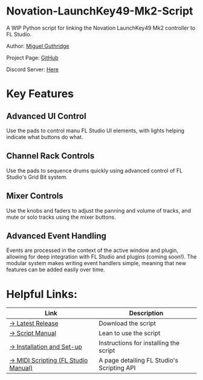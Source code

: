 # Novation-LaunchKey49-Mk2-Script

A WIP Python script for linking the Novation LaunchKey49 Mk2 controller to FL Studio.

Author: [Miguel Guthridge](https://www.youtube.com/channel/UCPB_zkvsJKuIkCgEzoXtN3g)

Project Page: [GitHub](https://github.com/MiguelGuthridge/Novation-LaunchKey49-Mk2-Script)

Discord Server: [Here](https://discord.gg/BvXqq3w)

# Key Features

## Advanced UI Control

Use the pads to control manu FL Studio UI elements, with lights helping indicate what buttons do what.

## Channel Rack Controls

Use the pads to sequence drums quickly using advanced control of FL Studio's Grid Bit system.

## Mixer Controls

Use the knobs and faders to adjust the panning and volume of tracks, and mute or solo tracks using the mixer buttons.

## Advanced Event Handling

Events are processed in the context of the active window and plugin, allowing for deep integration with FL Studio and plugins (coming soon!). The modular system makes writing event handlers simple, meaning that new features can be added easily over time.

# Helpful Links:

| Link | Description |
| ---        |    ---   |
| [-> Latest Release](https://github.com/MiguelGuthridge/Novation-LaunchKey-Mk2-Script/releases) | Download the script |
| [-> Script Manual](https://github.com/MiguelGuthridge/Novation-LaunchKey-Mk2-Script/wiki) | Lean to use the script |
| [-> Installation and Set-up](https://github.com/MiguelGuthridge/Novation-LaunchKey-Mk2-Script/wiki/Installation-and-Set-up) | Instructions for installing the script |
| [-> MIDI Scripting (FL Studio Manual)](https://www.image-line.com/support/flstudio_online_manual/html/midi_scripting.htm) | A page detailing FL Studio's Scripting API |
